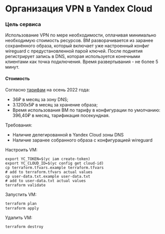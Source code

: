 # Организация VPN в Yandex Cloud

### Цель сервиса
Использование VPN по мере необходимости, оплачивая минимально необходимую стоимость ресурсов. ВМ разворачивается из заранее сохранённого образа, который включает уже настроенный конфиг wireguard с предустановленной парой ключей. После поднятия регистрирует запись в DNS, которая используется конечными клиентами как точка подключения. Время развертывания - не более 5 минут.

#### Стоимость
Согласно [тарифам](https://cloud.yandex.ru/docs/compute/pricing?from=int-console-help-center-or-nav) на осень 2022 года:
- 36₽ в месяц за зону DNS;
- 3.1200x5₽ в месяц за хранение образа;
- Время использования ВМ по тарифу в конфигурации по умолчанию: 396,40₽ в месяц, тарификация посекундная.

Требования:
- Наличие делегированной в Yandex Cloud зоны DNS
- Наличие заранее собранного образа с конфигурацией wireguard

Настроить VM:
```
export YC_TOKEN=$(yc iam create-token)
export YC_CLOUD_ID=$(yc config get cloud-id)
cp terraform.tfvars.example terraform.tfvars
# add to terraform.tfvars actual values
cp user-data.txt.example user-data.txt
# add to user-data.txt actual values
terraform validate
```

Запустить VM:
```bash
terraform plan
terraform apply
```

Удалить VM:
```bash
terraform destroy
```
